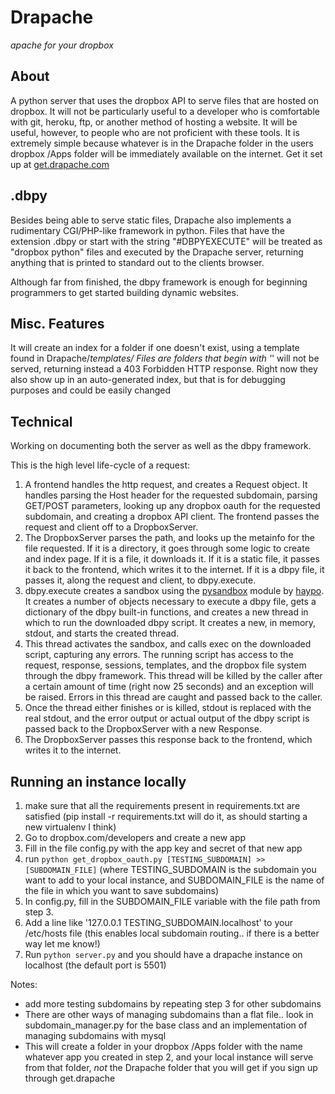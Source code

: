 Drapache
=================
_apache for your dropbox_

About
----------
A python server that uses the dropbox API to serve files that are hosted on dropbox. It will not be particularly useful
to a developer who is comfortable with git, heroku, ftp, or another method of hosting a website. It will be useful, however,
to people who are not proficient with these tools. It is extremely simple because whatever is in the Drapache folder in the users
dropbox /Apps folder will be immediately available on the internet.
Get it set up at [get.drapache.com](http://get.drapache.com)

.dbpy
-----------
Besides being able to serve static files, Drapache also implements a rudimentary CGI/PHP-like framework in python.
Files that have the extension .dbpy or start with the string "#DBPYEXECUTE" will be treated as "dropbox python" files
and executed by the Drapache server, returning anything that is printed to standard out to the clients browser.

Although far from finished, the dbpy framework is enough for beginning programmers to get started building dynamic websites.

Misc. Features
----------------
It will create an index for a folder if one doesn't exist, using a template found in Drapache/_templates/
Files are folders that begin with '_' will not be served, returning instead a 403 Forbidden HTTP response.
Right now they also show up in an auto-generated index, but that is for debugging purposes and could be easily changed

Technical
---------------
Working on documenting both the server as well as the dbpy framework.

This is the high level life-cycle of a request:

1. A frontend handles the http request, and creates a Request object. It handles parsing the Host header for the 
   requested subdomain, parsing GET/POST parameters, looking up any dropbox oauth for the requested subdomain,
   and creating a dropbox API client. The frontend passes the request and client off to a DropboxServer.
2. The DropboxServer parses the path, and looks up the metainfo for the file requested. If it is a directory, it goes
   through some logic to create and index page. If it is a file, it downloads it. If it is a static file, it passes it back
   to the frontend, which writes it to the internet. If it is a dbpy file, it passes it, along the request and client, to
   dbpy.execute.
3. dbpy.execute creates a sandbox using the [pysandbox](http://github.com/haypo/pysandbox) module by [haypo](http://github.com/haypo).
   It creates a number of objects necessary to execute a dbpy file, gets a dictionary of the dbpy built-in functions, and creates
   a new thread in which to run the downloaded dbpy script. It creates a new, in memory, stdout, and starts the created thread.
4. This thread activates the sandbox, and calls exec on the downloaded script, capturing any errors. The running script has access
   to the request, response, sessions, templates, and the dropbox file system through the dbpy framework. This thread will be killed by the caller
   after a certain amount of time (right now 25 seconds) and an exception will be raised. Errors in this thread are caught and passed
   back to the caller.
5. Once the thread either finishes or is killed, stdout is replaced with the real stdout, and the error output or actual output of the
   dbpy script is passed back to the DropboxServer with a new Response.
6. The DropboxServer passes this response back to the frontend, which writes it to the internet.


Running an instance locally
---------------------------
1. make sure that all the requirements present in requirements.txt are satisfied
	(pip install -r requirements.txt will do it, as should starting a new virtualenv I think)
2. Go to dropbox.com/developers and create a new app
3. Fill in the file config.py with the app key and secret of that new app
4. run `python get_dropbox_oauth.py [TESTING_SUBDOMAIN] >> [SUBDOMAIN_FILE]`
	(where TESTING_SUBDOMAIN is the subdomain you want to add to your local instance,
	and SUBDOMAIN_FILE is the name of the file in which you want to save subdomains)
5. In config.py, fill in the SUBDOMAIN_FILE variable with the file path from step 3.
6. Add a line like '127.0.0.1	TESTING_SUBDOMAIN.localhost' to your /etc/hosts file
	(this enables local subdomain routing.. if there is a better way let me know!)
7. Run `python server.py` and you should have a drapache instance on localhost (the default port is 5501)
	
Notes:
*	add more testing subdomains by repeating step 3 for other subdomains
*	There are other ways of managing subdomains than a flat file.. look in subdomain_manager.py for the base class
	and an implementation of managing subdomains with mysql
*	This will create a folder in your dropbox /Apps folder with the name whatever app you created in step 2, and
	your local instance will serve from that folder, _not_ the Drapache folder that you will get if you sign up through get.drapache
